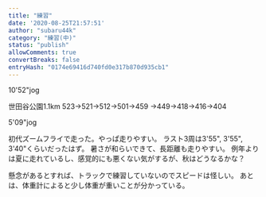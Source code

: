 ```yaml
---
title: "練習"
date: '2020-08-25T21:57:51'
author: "subaru44k"
category: "練習(中)"
status: "publish"
allowComments: true
convertBreaks: false
entryHash: "0174e69416d740fd0e317b870d935cb1"
---
```

10'52"jog

世田谷公園1.1km
523→521→512→501→459
→449→418→416→404

5'09"jog

初代ズームフライで走った。やっぱ走りやすい。
ラスト3周は3'55", 3'55", 3'40"くらいだったはず。
暑さが和らいできて、長距離も走りやすい。
例年よりは夏に走れているし、感覚的にも悪くない気がするが、秋はどうなるかな？

懸念があるとすれば、トラックで練習していないのでスピードは怪しい。
あとは、体重計によると少し体重が重いことが分かっている。
